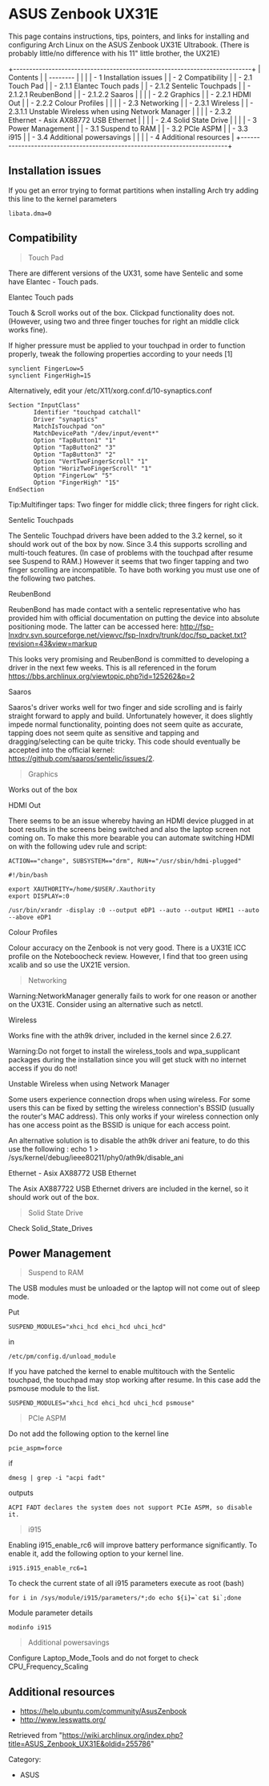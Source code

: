 ASUS Zenbook UX31E
==================

This page contains instructions, tips, pointers, and links for
installing and configuring Arch Linux on the ASUS Zenbook UX31E
Ultrabook. (There is probably little/no difference with his 11" little
brother, the UX21E)

+--------------------------------------------------------------------------+
| Contents                                                                 |
| --------                                                                 |
|                                                                          |
| -   1 Installation issues                                                |
| -   2 Compatibility                                                      |
|     -   2.1 Touch Pad                                                    |
|         -   2.1.1 Elantec Touch pads                                     |
|         -   2.1.2 Sentelic Touchpads                                     |
|             -   2.1.2.1 ReubenBond                                       |
|             -   2.1.2.2 Saaros                                           |
|                                                                          |
|     -   2.2 Graphics                                                     |
|         -   2.2.1 HDMI Out                                               |
|         -   2.2.2 Colour Profiles                                        |
|                                                                          |
|     -   2.3 Networking                                                   |
|         -   2.3.1 Wireless                                               |
|             -   2.3.1.1 Unstable Wireless when using Network Manager     |
|                                                                          |
|         -   2.3.2 Ethernet - Asix AX88772 USB Ethernet                   |
|                                                                          |
|     -   2.4 Solid State Drive                                            |
|                                                                          |
| -   3 Power Management                                                   |
|     -   3.1 Suspend to RAM                                               |
|     -   3.2 PCIe ASPM                                                    |
|     -   3.3 i915                                                         |
|     -   3.4 Additional powersavings                                      |
|                                                                          |
| -   4 Additional resources                                               |
+--------------------------------------------------------------------------+

Installation issues
-------------------

If you get an error trying to format partitions when installing Arch try
adding this line to the kernel parameters

    libata.dma=0

Compatibility
-------------

> Touch Pad

There are different versions of the UX31, some have Sentelic and some
have Elantec - Touch pads.

Elantec Touch pads

Touch & Scroll works out of the box. Clickpad functionality does not.
(However, using two and three finger touches for right an middle click
works fine).

If higher pressure must be applied to your touchpad in order to function
properly, tweak the following properties according to your needs [1]

    synclient FingerLow=5
    synclient FingerHigh=15

Alternatively, edit your /etc/X11/xorg.conf.d/10-synaptics.conf

    Section "InputClass"
           Identifier "touchpad catchall"
           Driver "synaptics"
           MatchIsTouchpad "on"
           MatchDevicePath "/dev/input/event*"
           Option "TapButton1" "1"
           Option "TapButton2" "3"
           Option "TapButton3" "2"
           Option "VertTwoFingerScroll" "1"
           Option "HorizTwoFingerScroll" "1"
           Option "FingerLow" "5"
           Option "FingerHigh" "15"
    EndSection

Tip:Multifinger taps: Two finger for middle click; three fingers for
right click.

Sentelic Touchpads

The Sentelic Touchpad drivers have been added to the 3.2 kernel, so it
should work out of the box by now. Since 3.4 this supports scrolling and
multi-touch features. (In case of problems with the touchpad after
resume see Suspend to RAM.) However it seems that two finger tapping and
two finger scrolling are incompatible. To have both working you must use
one of the following two patches.

ReubenBond

ReubenBond has made contact with a sentelic representative who has
provided him with official documentation on putting the device into
absolute positioning mode. The latter can be accessed here:
http://fsp-lnxdrv.svn.sourceforge.net/viewvc/fsp-lnxdrv/trunk/doc/fsp_packet.txt?revision=43&view=markup

This looks very promising and ReubenBond is committed to developing a
driver in the next few weeks. This is all referenced in the forum
https://bbs.archlinux.org/viewtopic.php?id=125262&p=2

Saaros

Saaros's driver works well for two finger and side scrolling and is
fairly straight forward to apply and build. Unfortunately however, it
does slightly impede normal functionality, pointing does not seem quite
as accurate, tapping does not seem quite as sensitive and tapping and
dragging/selecting can be quite tricky. This code should eventually be
accepted into the official kernel:
https://github.com/saaros/sentelic/issues/2.

> Graphics

Works out of the box

HDMI Out

There seems to be an issue whereby having an HDMI device plugged in at
boot results in the screens being switched and also the laptop screen
not coming on. To make this more bearable you can automate switching
HDMI on with the following udev rule and script:

    ACTION=="change", SUBSYSTEM=="drm", RUN+="/usr/sbin/hdmi-plugged"

    #!/bin/bash

    export XAUTHORITY=/home/$USER/.Xauthority
    export DISPLAY=:0

    /usr/bin/xrandr -display :0 --output eDP1 --auto --output HDMI1 --auto --above eDP1

Colour Profiles

Colour accuracy on the Zenbook is not very good. There is a UX31E ICC
profile on the Noteboocheck review. However, I find that too green using
xcalib and so use the UX21E version.

> Networking

Warning:NetworkManager generally fails to work for one reason or another
on the UX31E. Consider using an alternative such as netctl.

Wireless

Works fine with the ath9k driver, included in the kernel since 2.6.27.

Warning:Do not forget to install the wireless_tools and wpa_supplicant
packages during the installation since you will get stuck with no
internet access if you do not!

Unstable Wireless when using Network Manager

Some users experience connection drops when using wireless. For some
users this can be fixed by setting the wireless connection's BSSID
(usually the router's MAC address). This only works if your wireless
connection only has one access point as the BSSID is unique for each
access point.

An alternative solution is to disable the ath9k driver ani feature, to
do this use the following :
echo 1 > /sys/kernel/debug/ieee80211/phy0/ath9k/disable_ani

Ethernet - Asix AX88772 USB Ethernet

The Asix AX887722 USB Ethernet drivers are included in the kernel, so it
should work out of the box.

> Solid State Drive

Check Solid_State_Drives

Power Management
----------------

> Suspend to RAM

The USB modules must be unloaded or the laptop will not come out of
sleep mode.

Put

    SUSPEND_MODULES="xhci_hcd ehci_hcd uhci_hcd"

in

    /etc/pm/config.d/unload_module

If you have patched the kernel to enable multitouch with the Sentelic
touchpad, the touchpad may stop working after resume. In this case add
the psmouse module to the list.

    SUSPEND_MODULES="xhci_hcd ehci_hcd uhci_hcd psmouse"

> PCIe ASPM

Do not add the following option to the kernel line

    pcie_aspm=force 

if

    dmesg | grep -i "acpi fadt"

outputs

    ACPI FADT declares the system does not support PCIe ASPM, so disable it.

> i915

Enabling i915_enable_rc6 will improve battery performance significantly.
To enable it, add the following option to your kernel line.

    i915.i915_enable_rc6=1

To check the current state of all i915 parameters execute as root (bash)

    for i in /sys/module/i915/parameters/*;do echo ${i}=`cat $i`;done

Module parameter details

    modinfo i915

> Additional powersavings

Configure Laptop_Mode_Tools and do not forget to check
CPU_Frequency_Scaling

Additional resources
--------------------

-   https://help.ubuntu.com/community/AsusZenbook
-   http://www.lesswatts.org/

Retrieved from
"https://wiki.archlinux.org/index.php?title=ASUS_Zenbook_UX31E&oldid=255786"

Category:

-   ASUS
